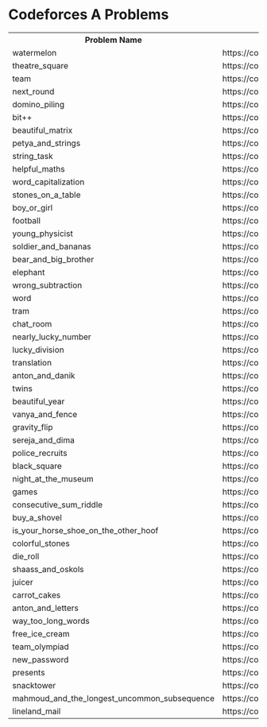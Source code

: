 <h1>Codeforces A Problems</h1>
<table>
	<tr>
		<th>Problem Name</th>
		<th>Problem Link</th>
	</tr>
	<tr>
		<td>watermelon</td>
		<td>https://codeforces.com/problemset/problem/4/A</td>
	</tr>
	<tr>
		<td>theatre_square</td>
		<td>https://codeforces.com/problemset/problem/1/A</td>
	</tr>
	<tr>
		<td>team</td>
		<td>https://codeforces.com/problemset/problem/231/A</td>
	</tr>
	<tr>
		<td>next_round</td>
		<td>https://codeforces.com/problemset/problem/158/A</td>
	</tr>
	<tr>
		<td>domino_piling</td>
		<td>https://codeforces.com/problemset/problem/50/A</td>
	</tr>
	<tr>
		<td>bit++</td>
		<td>https://codeforces.com/problemset/problem/282/A</td>
	</tr>
	<tr>
		<td>beautiful_matrix</td>
		<td>https://codeforces.com/problemset/problem/263/A</td>
	</tr>
	<tr>
		<td>petya_and_strings</td>
		<td>https://codeforces.com/problemset/problem/112/A</td>
	</tr>
	<tr>
		<td>string_task</td>
		<td>https://codeforces.com/problemset/problem/118/A</td>
	</tr>
	<tr>
		<td>helpful_maths</td>
		<td>https://codeforces.com/problemset/problem/339/A</td>
	</tr>
	<tr>
		<td>word_capitalization</td>
		<td>https://codeforces.com/problemset/problem/281/A</td>
	</tr>
	<tr>
		<td>stones_on_a_table</td>
		<td>https://codeforces.com/problemset/problem/266/A</td>
	</tr>
	<tr>
		<td>boy_or_girl</td>
		<td>https://codeforces.com/problemset/problem/236/A</td>
	</tr>
	<tr>
		<td>football</td>
		<td>https://codeforces.com/problemset/problem/96/A</td>
	</tr>
	<tr>
		<td>young_physicist</td>
		<td>https://codeforces.com/problemset/problem/69/A</td>
	</tr>
	<tr>
		<td>soldier_and_bananas</td>
		<td>https://codeforces.com/problemset/problem/546/A</td>
	</tr>
	<tr>
		<td>bear_and_big_brother</td>
		<td>https://codeforces.com/problemset/problem/791/A</td>
	</tr>
	<tr>
		<td>elephant</td>
		<td>https://codeforces.com/problemset/problem/617/A</td>
	</tr>
	<tr>
		<td>wrong_subtraction</td>
		<td>https://codeforces.com/problemset/problem/977/A</td>
	</tr>
	<tr>
		<td>word</td>
		<td>https://codeforces.com/problemset/problem/59/A</td>
	</tr>
	<tr>
		<td>tram</td>
		<td>https://codeforces.com/problemset/problem/116/A</td>
	</tr>
	<tr>
		<td>chat_room</td>
		<td>https://codeforces.com/problemset/problem/58/A</td>
	</tr>
	<tr>
		<td>nearly_lucky_number</td>
		<td>https://codeforces.com/problemset/problem/110/A</td>
	</tr>
	<tr>
		<td>lucky_division</td>
		<td>https://codeforces.com/problemset/problem/122/A</td>
	</tr>
	<tr>
		<td>translation</td>
		<td>https://codeforces.com/problemset/problem/41/A</td>
	</tr>
	<tr>
		<td>anton_and_danik</td>
		<td>https://codeforces.com/problemset/problem/734/A</td>
	</tr>
	<tr>
		<td>twins</td>
		<td>https://codeforces.com/problemset/problem/160/A</td>
	</tr>
	<tr>
		<td>beautiful_year</td>
		<td>https://codeforces.com/problemset/problem/271/A</td>
	</tr>
	<tr>
		<td>vanya_and_fence</td>
		<td>https://codeforces.com/contest/677/problem/A</td>
	</tr>
	<tr>
		<td>gravity_flip</td>
		<td>https://codeforces.com/contest/405/problem/A</td>
	</tr>
	<tr>
		<td>sereja_and_dima</td>
		<td>https://codeforces.com/contest/381/problem/A</td>
	</tr>
	<tr>
		<td>police_recruits	</td>
		<td>https://codeforces.com/contest/427/problem/A</td>
	</tr>
	<tr>
		<td>black_square</td>
		<td>https://codeforces.com/contest/431/problem/A</td>
	</tr>
	<tr>
		<td>night_at_the_museum</td>
		<td>https://codeforces.com/contest/731/problem/A</td>
	</tr>
	<tr>
		<td>games</td>
		<td>https://codeforces.com/contest/268/problem/A</td>
	</tr>
	<tr>
		<td>consecutive_sum_riddle</td>
		<td>https://codeforces.com/contest/1594/problem/A</td>
	</tr>
	<tr>
		<td>buy_a_shovel</td>
		<td>https://codeforces.com/contest/732/problem/A</td>
	</tr>
	<tr>
		<td>is_your_horse_shoe_on_the_other_hoof</td>
		<td>https://codeforces.com/contest/228/problem/A</td>
	</tr>
	<tr>
		<td>colorful_stones</td>
		<td>https://codeforces.com/contest/265/problem/A</td>
	</tr>
	<tr>
		<td>die_roll</td>
		<td>https://codeforces.com/contest/9/problem/A</td>
	</tr>
	<tr>
		<td>shaass_and_oskols</td>
		<td>https://codeforces.com/contest/294/problem/A</td>
	</tr>
	<tr>
		<td>juicer</td>
		<td>https://codeforces.com/contest/709/problem/A</td>
	</tr>
	<tr>
		<td>carrot_cakes</td>
		<td>https://codeforces.com/contest/799/problem/A</td>
	</tr>
	<tr>
		<td>anton_and_letters</td>
		<td>https://codeforces.com/contest/443/problem/A</td>
	</tr>
	<tr>
		<td>way_too_long_words</td>
		<td>https://codeforces.com/contest/71/problem/A</td>
	</tr>
	<tr>
		<td>free_ice_cream</td>
		<td>https://codeforces.com/contest/686/problem/A</td>
	</tr>
	<tr>
		<td>team_olympiad</td>
		<td>https://codeforces.com/contest/490/problem/A</td>
	</tr>
	<tr>
		<td>new_password</td>
		<td>https://codeforces.com/contest/770/problem/A</td>
	</tr>
	<tr>
		<td>presents</td>
		<td>https://codeforces.com/contest/136/problem/A</td>
	</tr>
	<tr>
		<td>snacktower</td>
		<td>https://codeforces.com/problemset/problem/767/A</td>
	</tr>
	<tr>
		<td>mahmoud_and_the_longest_uncommon_subsequence</td>
		<td>https://codeforces.com/contest/766/problem/A</td>
	</tr>
	<tr>
		<td>lineland_mail</td>
		<td>https://codeforces.com/contest/567/problem/A</td>
	</tr>
</table>

